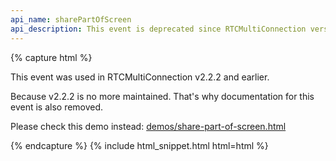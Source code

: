 ```yaml
---
api_name: sharePartOfScreen
api_description: This event is deprecated since RTCMultiConnection version 3
---
```


{% capture html %}

<section>
    <p>This event was used in RTCMultiConnection v2.2.2 and earlier.</p>
    <p>Because v2.2.2 is no more maintained. That's why documentation for this event is also removed.</p>
    <p>Please check this demo instead: <a href="https://rtcmulticonnection.herokuapp.com/demos/share-part-of-screen.html">demos/share-part-of-screen.html</a></p>
</section>

{% endcapture %}
{% include html_snippet.html html=html %}
